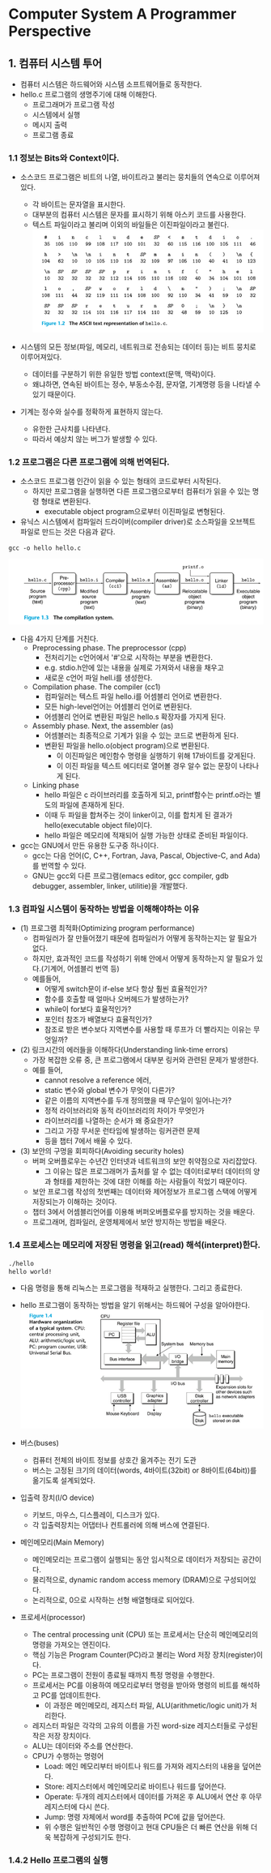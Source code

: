 # Computer System A Programmer Perspective

## 1. 컴퓨터 시스템 투어
- 컴퓨터 시스템은 하드웨어와 시스템 소프트웨어들로 동작한다.
- hello.c 프로그램의 생명주기에 대해 이해한다.
  - 프로그래머가 프로그램 작성
  - 시스템에서 실행
  - 메시지 출력
  - 프로그램 종료

### 1.1 정보는 Bits와 Context이다.
- 소스코드 프로그램은 비트의 나열, 바이트라고 불리는 뭉치들의 연속으로 이루어져있다.
  - 각 바이트는 문자열을 표시한다.
  - 대부분의 컴퓨터 시스템은 문자를 표시하기 위해 아스키 코드를 사용한다.
  - 텍스트 파일이라고 불리며 이외의 바일들은 이진파일이라고 불린다.
![img.png](resource/ascii_representation.png)

- 시스템의 모든 정보(파일, 메모리, 네트워크로 전송되는 데이터 등)는 비트 뭉치로 이루어져있다.
  - 데이터를 구분하기 위한 유일한 방법 context(문맥, 맥락)이다.
  - 왜냐하면, 연속된 바이트는 정수, 부동소수점, 문자열, 기계명령 등을 나타낼 수 있기 때문이다. 
- 기계는 정수와 실수를 정확하게 표현하지 않는다.
  - 유한한 근사치를 나타낸다.
  - 따라서 예상치 않는 버그가 발생할 수 있다.

### 1.2 프로그램은 다른 프로그램에 의해 번역된다.
- 소스코드 프로그램 인간이 읽을 수 있는 형태의 코드로부터 시작된다.
  - 하지만 프로그램을 실행하면 다른 프로그램으로부터 컴퓨터가 읽을 수 있는 명령 형태로 변환된다.
    - executable object program으로부터 이진파일로 변형된다.
- 유닉스 시스템에서 컴파일러 드라이버(compiler driver)로 소스파일을 오브젝트 파일로 만드는 것은 다음과 같다.
~~~
gcc -o hello hello.c
~~~
![img.png](resource/compilation_system.png)

- 다음 4가지 단계를 거친다.
  - Preprocessing phase. The preprocessor (cpp)
    - 전처리기는 c언어에서 '#'으로 시작하는 부분을 변환한다. 
    - e.g. stdio.h안에 있는 내용을 실제로 가져와서 내용을 채우고 
    - 새로운 c언어 파일 hell.i를 생성한다.
  - Compilation phase. The compiler (cc1) 
    - 컴파일러는 텍스트 파일 hello.i를 어셈블리 언어로 변환한다.
    - 모든 high-level언어는 어셈블리 언어로 변환된다.
    - 어셈블리 언어로 변환된 파일은 hello.s 확장자를 가지게 된다.
  - Assembly phase. Next, the assembler (as) 
    - 어셈블러는 최종적으로 기계가 읽을 수 있는 코드로 변환하게 된다.
    - 변환된 파일을 hello.o(object program)으로 변환된다.
      - 이 이진파일은 메인함수 명령을 실행하기 위해 17바이트를 갖게된다.
      - 이 이진 파일을 텍스트 에디터로 열어볼 경우 알수 없는 문장이 나타나게 된다. 
  - Linking phase
    - hello 파일은 c 라이브러리를 호출하게 되고, printf함수는 printf.o라는 별도의 파일에 존재하게 된다.
    - 이때 두 파일을 합쳐주는 것이 linker이고, 이를 합치게 된 결과가 hello(executable object file)이다.
    - hello 파일은 메모리에 적재되어 실행 가능한 상태로 준비된 파일이다.
- gcc는 GNU에서 만든 유용한 도구중 하나이다.
  - gcc는 다음 언어(C, C++, Fortran, Java, Pascal, Objective-C, and Ada)를 번역할 수 있다.
  - GNU는 gcc외 다른 프로그램(emacs editor, gcc compiler, gdb debugger, assembler, linker, utilitie)을 개발했다.

### 1.3 컴파일 시스템이 동작하는 방법을 이해해야하는 이유
- (1) 프로그램 최적화(Optimizing program performance)
  - 컴파일러가 잘 만들어졌기 때문에 컴파일러가 어떻게 동작하는지는 알 필요가 없다.
  - 하지만, 효과적인 코드를 작성하기 위해 안에서 어떻게 동작하는지 알 필요가 있다.(기계어, 어셈블리 번역 등)
  - 예를들어,
    - 어떻게 switch문이 if-else 보다 항상 훨씬 효율적인가?
    - 함수를 호출할 때 얼마나 오버헤드가 발생하는가?
    - while이 for보다 효율적인가?
    - 포인터 참조가 배열보다 효율적인가?
    - 참조로 받은 변수보다 지역변수를 사용할 때 루프가 더 빨라지는 이유는 무엇일까?
- (2) 링크시간의 에러들을 이해하다(Understanding link-time errors)
  - 가장 복잡한 오류 중, 큰 프로그램에서 대부분 링커와 관련된 문제가 발생한다.
  - 예를 들어, 
    - cannot resolve a reference 에러, 
    - static 변수와 global 변수가 무엇이 다른가? 
    - 같은 이름의 지역변수를 두개 정의했을 때 무슨일이 일어나는가?
    - 정적 라이브러리와 동적 라이브러리의 차이가 무엇인가
    - 라이브러리를 나열하는 순서가 왜 중요한가?
    - 그리고 가장 무서운 런타임에 발생하는 링커관련 문제
    - 등을 챕터 7에서 배울 수 있다.
- (3) 보안의 구멍을 회피하다(Avoiding security holes)
  - 버퍼 오버플로우는 수년간 인터넷과 네트워크의 보안 취약점으로 자리잡았다.
    - 그 이유는 많은 프로그래머가 출처를 알 수 없는 데이터로부터 데이터의 양과 형태를 제한하는 것에 대한 이해를 하는 사람들이 적었기 때문이다.
  - 보안 프로그램 작성의 첫번째는 데이터와 제어정보가 프로그램 스택에 어떻게 저장되는가 이해하는 것이다.
  - 챕터 3에서 어셈블리언어를 이용해 버퍼오버플로우를 방지하는 것을 배운다.
  - 프로그래머, 컴파일러, 운영체제에서 보안 방지하는 방법을 배운다.

### 1.4 프로세스는 메모리에 저장된 명령을 읽고(read) 해석(interpret)한다.
~~~
./hello
hello world!
~~~
- 다음 명령을 통해 리눅스는 프로그램을 적재하고 실행한다. 그리고 종료한다.
- hello 프로그램이 동작하는 방법을 알기 위해서는 하드웨어 구성을 알아야한다.
![img.png](resource/hardware_organization.png)

- 버스(buses)
  - 컴퓨터 전체의 바이트 정보를 상호간 옮겨주는 전기 도관
  - 버스는 고정된 크기의 데이터(words, 4바이트(32bit) or 8바이트(64bit))를 옮기도록 설계되었다.
- 입출력 장치(I/O device)
  - 키보드, 마우스, 디스플레이, 디스크가 있다.
  - 각 입출력장치는 어댑터나 컨트롤러에 의해 버스에 연결된다.
- 메인메모리(Main Memory)
  - 메인메모리는 프로그램이 실행되는 동안 임시적으로 데이터가 저장되는 공간이다.
  - 물리적으로, dynamic random access memory (DRAM)으로 구성되어있다.
  - 논리적으로, 0으로 시작하는 선형 배열형태로 되어있다.
- 프로세서(processor)
  - The central processing unit (CPU) 또는 프로세서는 단순히 메인메모리의 명령을 가져오는 엔진이다. 
  - 핵심 기능은 Program Counter(PC)라고 불리는 Word 저장 장치(register)이다.
  - PC는 프로그램이 전원이 종료될 때까지 특정 명령을 수행한다.
  - 프로세서는 PC를 이용하여 메모리로부터 명령을 받아와 명령의 비트를 해석하고 PC를 업데이트한다.
    - 이 과정은 메인메모리, 레지스터 파일, ALU(arithmetic/logic unit)가 처리한다.
  - 레지스터 파일은 각각의 고유의 이름을 가진 word-size 레지스터들로 구성된 작은 저장 장치이다.
  - ALU는 데이터와 주소를 연산한다.
  - CPU가 수행하는 명령어
    - Load: 메인 메모리부터 바이트나 워드를 가져와 레지스터의 내용을 덮어쓴다.
    - Store: 레지스터에서 메인메모리로 바이트나 워드를 덮어쓴다.
    - Operate: 두개의 레지스터에서 데이터를 가져온 후 ALU에서 연산 후 아무 레지스터에 다시 쓴다.
    - Jump: 명령 자체에서 word를 추출하여 PC에 값을 덮어쓴다.
    - 위 수행은 일반적인 수행 명령이고 현대 CPU들은 더 빠른 연산을 위해 더욱 복잡하게 구성되기도 한다.

### 1.4.2 Hello 프로그램의 실행